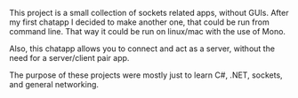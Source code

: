 This project is a small collection of sockets related apps, without GUIs. After my first chatapp I decided to make another one, that could be run from command line. That way it could be run on linux/mac with the use of Mono.

Also, this chatapp allows you to connect and act as a server, without the need for a server/client pair app.

The purpose of these projects were mostly just to learn C#, .NET, sockets, and general networking.
